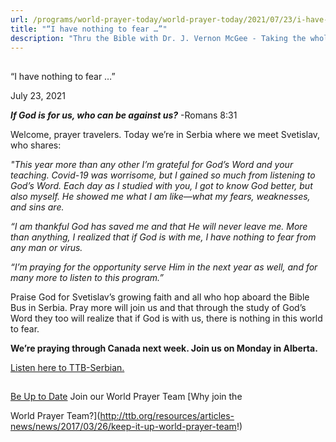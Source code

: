 ```yaml
---
url: /programs/world-prayer-today/world-prayer-today/2021/07/23/i-have-nothing-to-fear
title: "“I have nothing to fear …”"
description: "Thru the Bible with Dr. J. Vernon McGee - Taking the whole Word to the whole world"
---
```







## 
 “I have nothing to fear …”


July 23, 2021




***If God is for us, who can be against us?*** -Romans 8:31

Welcome, prayer travelers. Today we’re in Serbia where we meet Svetislav, who shares:

*"This year more than any other I’m grateful for God’s Word and your teaching. Covid-19 was worrisome, but I gained so much from listening to God’s Word. Each day as I studied with you, I got to know God better, but also myself. He showed me what I am like—what my fears, weaknesses, and sins are.* 

*“I am thankful God has saved me and that He will never leave me. More than anything, I realized that if God is with me, I have nothing to fear from any man or virus.* 

*“I’m praying for the opportunity serve Him in the next year as well, and for many more to listen to this program.”*

Praise God for Svetislav’s growing faith and all who hop aboard the Bible Bus in Serbia. Pray more will join us and that through the study of God’s Word they too will realize that if God is with us, there is nothing in this world to fear. 

**We’re praying through Canada next week. Join us on Monday in Alberta.**

[Listen here to TTB-Serbian.](https://ttb.twr.org/home/day,1016/language,SRP)







## 




[Be Up to Date](http://feeds.feedburner.com/WorldPrayerToday "World Prayer Today RSS Feed")
Join our World Prayer Team
[Why join the  

World Prayer Team?](http://ttb.org/resources/articles-news/news/2017/03/26/keep-it-up-world-prayer-team!)




